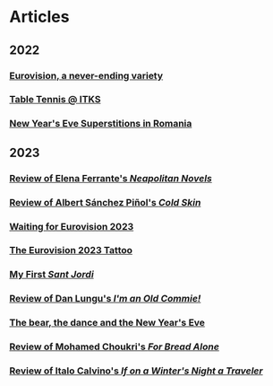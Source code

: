 &nbsp;

# Articles

## 2022
### [Eurovision, a never-ending variety](eurovisionANeverEndingVariety.md)
### [Table Tennis @ ITKS](tableTennis@ITKS.md)
### [New Year's Eve Superstitions in Romania](newYearsEveSuperstitionsInRomania.md)

## 2023
### [Review of Elena Ferrante's _Neapolitan Novels_](reviewOfNeapolitanNovels.md)
### [Review of Albert Sánchez Piñol's _Cold Skin_](reviewOfColdSkin.md)
### [Waiting for Eurovision 2023](waitingForEurovision2023.md)
### [The Eurovision 2023 Tattoo](theEurovision2023Tattoo.md)
### [My First _Sant Jordi_](myFirstSantJordi.md)
### [Review of Dan Lungu's _I'm an Old Commie!_](reviewOfImAnOldCommie.md)
### [The bear, the dance and the New Year's Eve](theBearTheDanceAndTheNYE.md)
### [Review of Mohamed Choukri's _For Bread Alone_](reviewOfForBreadAlone.md)
### [Review of Italo Calvino's _If on a Winter's Night a Traveler_](reviewOfIfOnAWintersNightATraveler.md)
